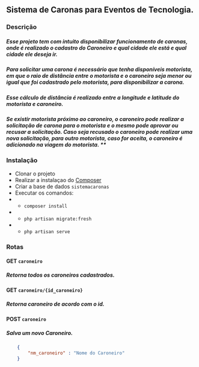 ##  Sistema de Caronas  para Eventos de Tecnologia.

### Descrição
##### Esse projeto tem com intuito disponibilizar funcionamento de caronas, onde é realizado o cadastro do Caroneiro e qual cidade ele está e qual cidade ele deseja ir. 
##### Para solicitar uma carona é necessário que tenha disponíveis motorista, em que o raio de distância entre o motorista e o caroneiro seja menor ou igual que foi cadastrado pelo motorista, para disponibilizar a carona.
##### Esse cálculo de distância é realizado entre a longitude e latitude do motorista e caroneiro.
##### Se existir motorista próximo ao caroneiro, o caroneiro pode realizar a solicitação de carona para o motorista e o mesmo pode aprovar ou recusar a solicitação. Caso seja recusado o caroneiro pode realizar uma nova solicitação, para outro motorista, caso for aceita, o caroneiro é adicionado na viagem do motorista. **

### Instalação
- Clonar o projeto
- Realizar a instalaçao do [Composer](https://getcomposer.org/ "Composer")
- Criar a base de dados `sistemacaronas`
- Executar os comandos:
- - `composer install`
- - `php artisan migrate:fresh`
- - `php artisan serve`

### Rotas
#### GET  `caroneiro`
##### Retorna todos os caroneiros cadastrados.

#### GET  `caroneiro/{id_caroneiro}`
##### Retorna caroneiro de acordo com o id.

#### POST `caroneiro`
##### Salva um novo Caroneiro.
```json
    {
        "nm_caroneiro" : "Nome do Caroneiro"
    }
```
